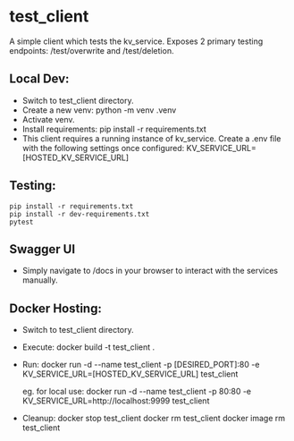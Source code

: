 # test_client
A simple client which tests the kv_service. Exposes 2 primary testing endpoints: /test/overwrite and /test/deletion.

## Local Dev:
- Switch to test_client directory.
- Create a new venv:
    python -m venv .venv
- Activate venv.
- Install requirements:
    pip install -r requirements.txt
- This client requires a running instance of kv_service. Create a .env file with the following settings once configured:
KV_SERVICE_URL=[HOSTED_KV_SERVICE_URL]

## Testing:
    pip install -r requirements.txt
    pip install -r dev-requirements.txt
    pytest

## Swagger UI
- Simply navigate to /docs in your browser to interact with the services manually.

## Docker Hosting:
- Switch to test_client directory.
- Execute:
    docker build -t test_client .
- Run:
    docker run -d --name test_client -p [DESIRED_PORT]:80 -e KV_SERVICE_URL=[HOSTED_KV_SERVICE_URL] test_client

    eg. for local use: docker run -d --name test_client -p 80:80 -e KV_SERVICE_URL=http://localhost:9999 test_client

- Cleanup:
    docker stop test_client
    docker rm test_client
    docker image rm test_client
